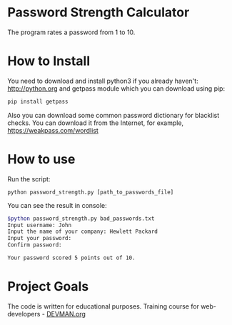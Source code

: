# Password Strength Calculator

The program rates a password from 1 to 10.

# How to Install

You need to download and install python3 if you already haven't: http://python.org and getpass module which you can download using pip:

```bash
pip install getpass
```

Also you can download some common password dictionary for blacklist checks. You can download it from the Internet, for example,
https://weakpass.com/wordlist

# How to use

Run the script:
```
python password_strength.py [path_to_passwords_file]
```

You can see the result in console:
```bash
$python password_strength.py bad_passwords.txt
Input username: John
Input the name of your company: Hewlett Packard
Input your password:
Confirm password:

Your password scored 5 points out of 10.
```

# Project Goals

The code is written for educational purposes. Training course for web-developers - [DEVMAN.org](https://devman.org)
